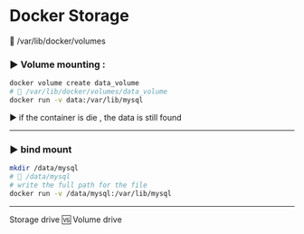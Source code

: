 # Docker Storage

📁 /var/lib/docker/volumes

### ▶️ Volume mounting :

```sh 
docker volume create data_volume
# 📁 /var/lib/docker/volumes/data_volume
docker run -v data:/var/lib/mysql
```

▶ if the container is die , the data is still found

---
### ▶️ bind mount

```sh
mkdir /data/mysql
# 📁 /data/mysql
# write the full path for the file
docker run -v /data/mysql:/var/lib/mysql
```
---
Storage drive 🆚 Volume drive

